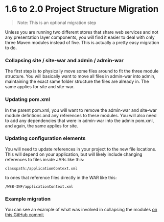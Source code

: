 # 1.6 to 2.0 Project Structure Migration

> Note: This is an optional migration step

Unless you are running two different stores that share web services and not any presentation layer components, you will find it easier to deal with only three Maven modules instead of five. This is actually a pretty easy migration to do.

### Collapsing site / site-war and admin / admin-war

The first step is to physically move some files around to fit the three module structure. You will basically want to move all files in admin-war into admin, maintaining the exact same folder structure the files are already in. The same applies for site and site-war.

### Updating pom.xml

In the parent pom.xml, you will want to remove the admin-war and site-war module defintions and any references to these modules. You will also need to add any dependencies that were in admin-war into the admin pom.xml, and again, the same applies for site.

### Updating configuration elements

You will need to update references in your project to the new file locations. This will depend on your application, but will likely include changing references to files inside JARs like this:

```
classpath:/applicationContext.xml
```

to ones that reference files directly in the WAR like this:

```
/WEB-INF/applicationContext.xml
```

### Example migration

You can see an example of what was involved in collapsing the modules [on this GitHub commit](https://github.com/BroadleafCommerce/DemoSite/commit/9223c5c525a2d45e76f755769842710f623b8985)
